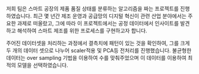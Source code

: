 저희 팀은 스마트 공장의 제품 품질 상태를 분류하는 알고리즘을 짜는 프로젝트를 진행하였습니다. 
최근 몇 년간 제조 운영과 공급망의 디지털 혁신이 관련 산업 분야에서는 주요한 과제로 떠올랐고, 
그에 따라 이 프로젝트에서는 공정 데이터에서 인사이트를 발견하고 해석하여 스마트 제조를 위한 프로세스를 구현하고자 합니다. 

주어진 데이터셋을 처리하는 과정에서 결측치에 패턴이 있는 것을 확인하여,
그를 크게 두 개의 데이터 셋으로 나누어 scaler적용 및 PCA등 전처리를 진행했습니다. 
불균형한 데이터는 over sampling 기법을 이용하여 수를 맞춰주었으며 이 데이터를 이용하여 최적의 모델을 선택하였습니다.
